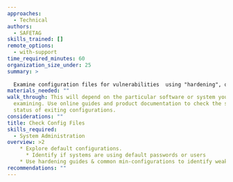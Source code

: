 ```yaml
---
approaches:
  - Technical
authors:
  - SAFETAG
skills_trained: []
remote_options:
  - with-support
time_required_minutes: 60
organization_size_under: 25
summary: >
  
  Examine configuration files for vulnerabilities  using "hardening", or "common mistake" guides found online.
materials_needed: ""
walk_through: This will depend on the particular software or system you are
  examining. Use online guides and product documentation to check the security
  status of exiting configurations.
considerations: ""
title: Check Config Files
skills_required:
  - System Administration
overview: >2
    * Explore default configurations.
      * Identify if systems are using default passwords or users
    * Use hardening guides & common min-configurations to identify weak/vulnerable configurations.
recommendations: ""
---
```

